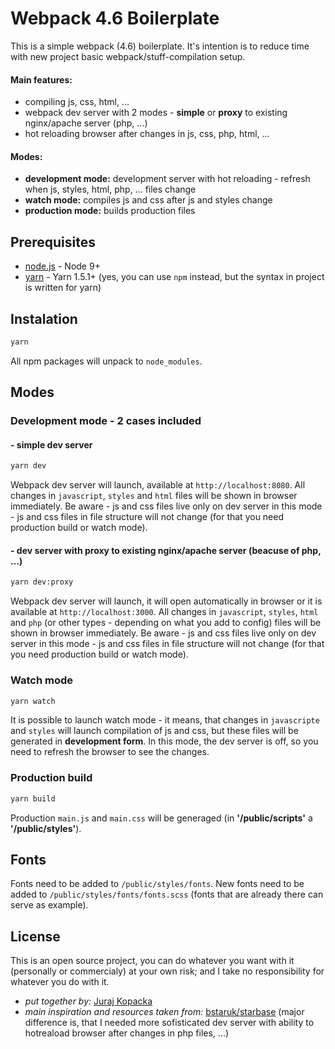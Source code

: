 # Webpack 4.6 Boilerplate

This is a simple webpack (4.6) boilerplate. It's intention is to reduce time with new project basic webpack/stuff-compilation setup.

#### Main features:
* compiling js, css, html, ...
* webpack dev server with 2 modes - __simple__ or __proxy__ to existing nginx/apache server (php, ...)
* hot reloading browser after changes in js, css, php, html, ...


#### Modes:
* __development mode:__ development server with hot reloading - refresh when js, styles, html, php, ... files change
* __watch mode:__ compiles js and css after js and styles change
* __production mode:__ builds production files


## Prerequisites

* [node.js](https://nodejs.org) - Node 9+
* [yarn](https://yarnpkg.com) - Yarn 1.5.1+ (yes, you can use `npm` instead, but the syntax in project is written for yarn)


## Instalation

```sh
yarn
```
All npm packages will unpack to `node_modules`.


## Modes

### Development mode - 2 cases included
#### - simple dev server

```sh
yarn dev
```
Webpack dev server will launch, available at `http://localhost:8080`. All changes in `javascript`, `styles` and `html` files will be shown in browser immediately. Be aware - js and css files live only on dev server in this mode - js and css files in file structure will not change (for that you need production build or watch mode).

#### - dev server with proxy to existing nginx/apache server (beacuse of php, ...)

```sh
yarn dev:proxy
```
Webpack dev server will launch, it will open automatically in browser or it is available at `http://localhost:3000`. All changes in `javascript`, `styles`, `html` and `php` (or other types - depending on what you add to config) files will be shown in browser immediately. Be aware - js and css files live only on dev server in this mode - js and css files in file structure will not change (for that you need production build or watch mode).


### Watch mode

```sh
yarn watch
```
It is possible to launch watch mode - it means, that changes in `javascripte` and `styles` will launch compilation of js and css, but these files will be generated in **development form**. In this mode, the dev server is off, so you need to refresh the browser to see the changes.


### Production build

```sh
yarn build
```
Production `main.js` and `main.css` will be generaged (in **'/public/scripts'** a **'/public/styles'**).

## Fonts

Fonts need to be added to `/public/styles/fonts`.
New fonts need to be added to `/public/styles/fonts/fonts.scss` (fonts that are already there can serve as example).

## License
This is an open source project, you can do whatever you want with it (personally or commercialy) at your own risk; and I take no responsibility for whatever you do with it. 

* _put together by:_ [Juraj Kopacka](http://www.crioarts.sk/)
* _main inspiration and resources taken from:_ [bstaruk/starbase](https://github.com/bstaruk/starbase/) (major difference is, that I needed more sofisticated dev server with ability to hotreaload browser after changes in php files, ...)